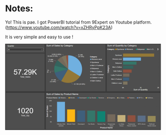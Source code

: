 # Notes:

Yo! This is pae. I got PowerBI tutorial from 9Expert on Youtube platform. (https://www.youtube.com/watch?v=xZHRyPpK23A)


It is very simple and easy to use !

![Alt text](Demo_dashboard.png)